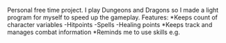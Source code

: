 Personal free time project. I play Dungeons and Dragons so I made a light program for myself to speed up the gameplay. 
Features:
*Keeps count of character variables
  -Hitpoints
  -Spells
  -Healing points
*Keeps track and manages combat information
*Reminds me to use skills e.g.
